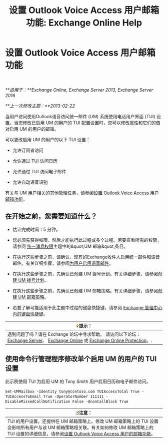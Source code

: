 ﻿---
title: '设置 Outlook Voice Access 用户邮箱功能: Exchange Online Help'
TOCTitle: 设置 Outlook Voice Access 用户邮箱功能
ms:assetid: a56bfd75-7bc5-49b9-b098-06855a720dcd
ms:mtpsurl: https://technet.microsoft.com/zh-cn/library/Bb124030(v=EXCHG.150)
ms:contentKeyID: 50556627
ms.date: 05/23/2018
mtps_version: v=EXCHG.150
ms.translationtype: MT
---

# 设置 Outlook Voice Access 用户邮箱功能

 

_**适用于：**Exchange Online, Exchange Server 2013, Exchange Server 2016_

_**上一次修改主题：**2013-02-22_

当用户访问使用Outlook语音访问统一邮件 (UM) 系统使用电话用户界面 (TUI) 设置。当您修改已启用 UM 的用户的 TUI 配置设置时，您可以修改属性和它们的值对启用 UM 的用户的邮箱。

可以更改启用 UM 的用户的以下 TUI 设置：

  - 允许订阅者访问

  - 允许通过 TUI 访问日历

  - 允许通过 TUI 访问电子邮件

  - 允许自动语音识别

有关与 UM 用户相关的其他管理任务，请参阅[设置 Outlook Voice Access 用户邮箱功能](set-mailbox-features-for-an-outlook-voice-access-user-exchange-2013-help.md)。

## 在开始之前，您需要知道什么？

  - 估计完成时间：5 分钟。

  - 您必须先获得权限，然后才能执行此过程或多个过程。若要查看所需的权限，请参阅 [统一消息权限](unified-messaging-permissions-exchange-2013-help.md)主题中的\&quot;UM 邮箱\&quot;条目。

  - 在执行这些步骤之前，请确认，现有的Exchange收件人启用统一邮件和语音邮件。有关详细步骤，请参阅[为用户启用语音邮件](enable-a-user-for-voice-mail-exchange-2013-help.md)。

  - 在执行这些步骤之前，先确认已创建 UM 拨号计划。有关详细步骤，请参阅[创建 UM 拨号计划](create-a-um-dial-plan-exchange-2013-help.md)。

  - 在执行这些步骤之前，先确认已创建 UM 邮箱策略。有关详细步骤，请参阅[创建 UM 邮箱策略](create-a-um-mailbox-policy-exchange-2013-help.md)。

  - 若要了解可能适用于此主题中过程的键盘快捷键，请参阅 [Exchange 管理中心内的键盘快捷键](keyboard-shortcuts-in-the-exchange-admin-center-exchange-online-protection-help.md)。

<table>
<thead>
<tr class="header">
<th><img src="images/Bb124558.tip(EXCHG.150).gif" title="提示" alt="提示" />提示：</th>
</tr>
</thead>
<tbody>
<tr class="odd">
<td>遇到问题了吗？请在 Exchange 论坛中寻求帮助。 请访问以下论坛：<a href="https://go.microsoft.com/fwlink/p/?linkid=60612">Exchange Server</a>、 <a href="https://go.microsoft.com/fwlink/p/?linkid=267542">Exchange Online</a> 或 <a href="https://go.microsoft.com/fwlink/p/?linkid=285351">Exchange Online Protection</a>。.</td>
</tr>
</tbody>
</table>


## 使用命令行管理程序修改单个启用 UM 的用户的 TUI 设置

此示例使用 TUI 为启用 UM 的 Tony Smith 用户启用日历和电子邮件访问。

    Set-UMMailbox -Identity tony@contoso.com TUIAccessToCal True -TUIAccessToEmail True -OperatorNumber 111111 -DisableMissedCallNotification False -AnonCallBlock True

<table>
<thead>
<tr class="header">
<th><img src="images/Bb124558.note(EXCHG.150).gif" title="注意" alt="注意" />注意：</th>
</tr>
</thead>
<tbody>
<tr class="odd">
<td>TUI 的用户设置，还提供在 UM 邮箱策略上。修改 UM 邮箱策略上的 TUI 设置会影响所有用户与该 UM 邮箱策略相关联。有关如何修改 UM 邮箱策略上的 TUI 设置的详细信息，请参阅<a href="set-mailbox-features-for-outlook-voice-access-users-exchange-2013-help.md">设置 Outlook Voice Access 用户的邮箱功能</a>。</td>
</tr>
</tbody>
</table>

